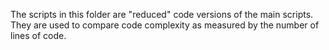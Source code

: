 The scripts in this folder are "reduced" code versions of the main scripts. They are used to compare code complexity as measured by the number of lines of code.